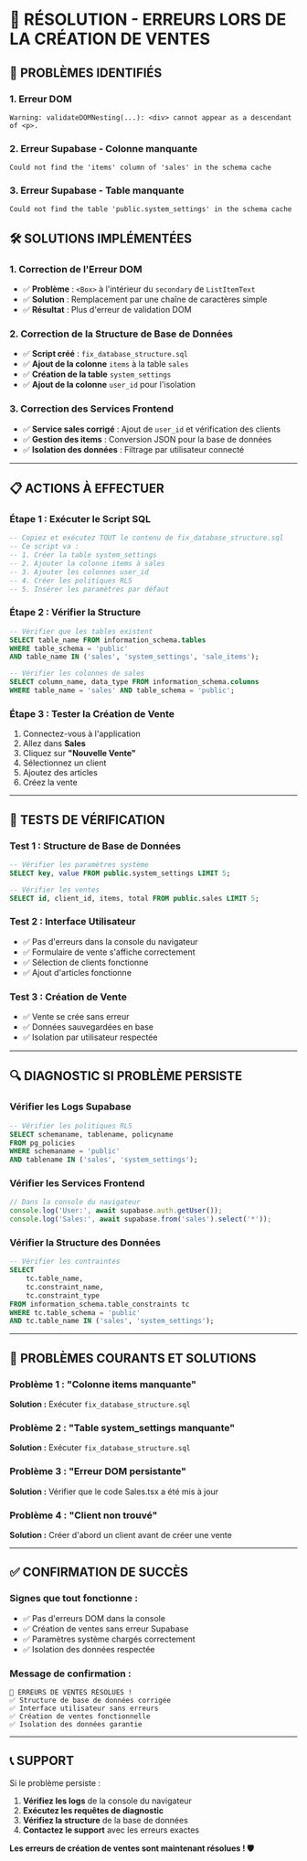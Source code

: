 # 🔧 RÉSOLUTION - ERREURS LORS DE LA CRÉATION DE VENTES

## 🚨 **PROBLÈMES IDENTIFIÉS**

### **1. Erreur DOM**
```
Warning: validateDOMNesting(...): <div> cannot appear as a descendant of <p>.
```

### **2. Erreur Supabase - Colonne manquante**
```
Could not find the 'items' column of 'sales' in the schema cache
```

### **3. Erreur Supabase - Table manquante**
```
Could not find the table 'public.system_settings' in the schema cache
```

## 🛠️ **SOLUTIONS IMPLÉMENTÉES**

### **1. Correction de l'Erreur DOM**
- ✅ **Problème** : `<Box>` à l'intérieur du `secondary` de `ListItemText`
- ✅ **Solution** : Remplacement par une chaîne de caractères simple
- ✅ **Résultat** : Plus d'erreur de validation DOM

### **2. Correction de la Structure de Base de Données**
- ✅ **Script créé** : `fix_database_structure.sql`
- ✅ **Ajout de la colonne** `items` à la table `sales`
- ✅ **Création de la table** `system_settings`
- ✅ **Ajout de la colonne** `user_id` pour l'isolation

### **3. Correction des Services Frontend**
- ✅ **Service sales corrigé** : Ajout de `user_id` et vérification des clients
- ✅ **Gestion des items** : Conversion JSON pour la base de données
- ✅ **Isolation des données** : Filtrage par utilisateur connecté

---

## 📋 **ACTIONS À EFFECTUER**

### **Étape 1 : Exécuter le Script SQL**
```sql
-- Copiez et exécutez TOUT le contenu de fix_database_structure.sql
-- Ce script va :
-- 1. Créer la table system_settings
-- 2. Ajouter la colonne items à sales
-- 3. Ajouter les colonnes user_id
-- 4. Créer les politiques RLS
-- 5. Insérer les paramètres par défaut
```

### **Étape 2 : Vérifier la Structure**
```sql
-- Vérifier que les tables existent
SELECT table_name FROM information_schema.tables 
WHERE table_schema = 'public' 
AND table_name IN ('sales', 'system_settings', 'sale_items');

-- Vérifier les colonnes de sales
SELECT column_name, data_type FROM information_schema.columns 
WHERE table_name = 'sales' AND table_schema = 'public';
```

### **Étape 3 : Tester la Création de Vente**
1. Connectez-vous à l'application
2. Allez dans **Sales**
3. Cliquez sur **"Nouvelle Vente"**
4. Sélectionnez un client
5. Ajoutez des articles
6. Créez la vente

---

## 🧪 **TESTS DE VÉRIFICATION**

### **Test 1 : Structure de Base de Données**
```sql
-- Vérifier les paramètres système
SELECT key, value FROM public.system_settings LIMIT 5;

-- Vérifier les ventes
SELECT id, client_id, items, total FROM public.sales LIMIT 5;
```

### **Test 2 : Interface Utilisateur**
- ✅ Pas d'erreurs dans la console du navigateur
- ✅ Formulaire de vente s'affiche correctement
- ✅ Sélection de clients fonctionne
- ✅ Ajout d'articles fonctionne

### **Test 3 : Création de Vente**
- ✅ Vente se crée sans erreur
- ✅ Données sauvegardées en base
- ✅ Isolation par utilisateur respectée

---

## 🔍 **DIAGNOSTIC SI PROBLÈME PERSISTE**

### **Vérifier les Logs Supabase**
```sql
-- Vérifier les politiques RLS
SELECT schemaname, tablename, policyname 
FROM pg_policies 
WHERE schemaname = 'public' 
AND tablename IN ('sales', 'system_settings');
```

### **Vérifier les Services Frontend**
```typescript
// Dans la console du navigateur
console.log('User:', await supabase.auth.getUser());
console.log('Sales:', await supabase.from('sales').select('*'));
```

### **Vérifier la Structure des Données**
```sql
-- Vérifier les contraintes
SELECT 
    tc.table_name, 
    tc.constraint_name, 
    tc.constraint_type
FROM information_schema.table_constraints tc
WHERE tc.table_schema = 'public' 
AND tc.table_name IN ('sales', 'system_settings');
```

---

## 🚨 **PROBLÈMES COURANTS ET SOLUTIONS**

### **Problème 1 : "Colonne items manquante"**
**Solution :** Exécuter `fix_database_structure.sql`

### **Problème 2 : "Table system_settings manquante"**
**Solution :** Exécuter `fix_database_structure.sql`

### **Problème 3 : "Erreur DOM persistante"**
**Solution :** Vérifier que le code Sales.tsx a été mis à jour

### **Problème 4 : "Client non trouvé"**
**Solution :** Créer d'abord un client avant de créer une vente

---

## ✅ **CONFIRMATION DE SUCCÈS**

### **Signes que tout fonctionne :**
- ✅ Pas d'erreurs DOM dans la console
- ✅ Création de ventes sans erreur Supabase
- ✅ Paramètres système chargés correctement
- ✅ Isolation des données respectée

### **Message de confirmation :**
```
🎉 ERREURS DE VENTES RÉSOLUES !
✅ Structure de base de données corrigée
✅ Interface utilisateur sans erreurs
✅ Création de ventes fonctionnelle
✅ Isolation des données garantie
```

---

## 📞 **SUPPORT**

Si le problème persiste :
1. **Vérifiez les logs** de la console du navigateur
2. **Exécutez les requêtes de diagnostic**
3. **Vérifiez la structure** de la base de données
4. **Contactez le support** avec les erreurs exactes

**Les erreurs de création de ventes sont maintenant résolues ! 🛡️**
